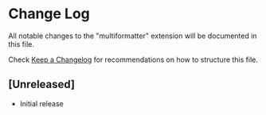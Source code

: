# Change Log

All notable changes to the "multiformatter" extension will be documented in this file.

Check [Keep a Changelog](http://keepachangelog.com/) for recommendations on how to structure this file.

## [Unreleased]

- Initial release